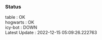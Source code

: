 ### Status


table : OK  
hogwarts : OK  
icy-bot : DOWN  
Latest Update : 2022-12-15 05:09:26.222763
